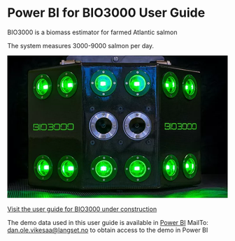 # Power BI for BIO3000 User Guide

BIO3000 is a biomass estimator for farmed Atlantic salmon

The system measures 3000-9000 salmon per day.

![Camera](/img/camera.webp)


[Visit the user guide for BIO3000 under construction](https://bio3000.github.io/index.html)

The demo data used in this user guide is available in [Power BI](app.powerbi.com) 
MailTo: dan.ole.vikesaa@langset.no to obtain access to the demo in Power BI

